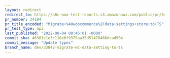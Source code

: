 ```yaml
---
layout: redirect
redirect_to: https://a8c-woo-test-reports.s3.amazonaws.com/public/pr/34184/api/index.html
pr_number: 34184
pr_title_encoded: "Migrate+%40woocommerce%2Fdata+settings+store+to+TS"
pr_test_type: api
last_published: "2022-08-04 08:46:01 +0000"
commit_sha: 46381e1e3c110e6f9375aa35d51478466dcad504
commit_message: "Update types"
branch_name: dev/33842-migrate-wc-data-setting-to-ts
---
```

